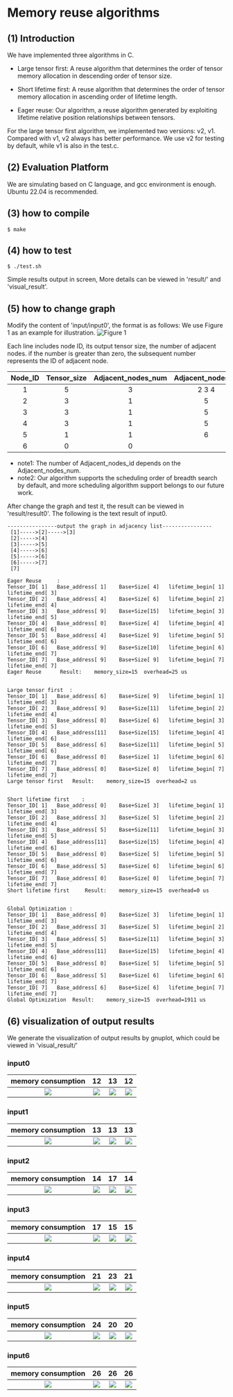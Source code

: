 # Memory reuse algorithms
## (1) Introduction

We have implemented three algorithms in C.   

  - Large tensor first: A reuse algorithm that determines the order of tensor memory allocation in descending order of tensor size.  

  - Short lifetime first: A reuse algorithm that determines the order of tensor memory allocation in ascending order of lifetime length.

  - Eager reuse: Our algorithm, a reuse algorithm generated by exploiting lifetime relative position relationships between tensors.  

For the large tensor first algorithm, we implemented two versions: v2, v1. Compared with v1, v2 always has better performance. We use v2 for testing by default, while v1 is also in the test.c.    


## (2) Evaluation Platform

We are simulating based on C language, and gcc environment is enough. Ubuntu 22.04 is recommended.


## (3) how to compile

```
$ make
```


## (4) how to test

```
$ ./test.sh
```
Simple results output in screen, More details can be viewed in 'result/' and 'visual_result'.


## (5) how to change graph

Modify the content of 'input/input0', the format is as follows:
We use Figure 1 as an example for illustration.
![Figure 1](./example_figures/Figure1.png)

Each line includes node ID, its output tensor size,  the number of adjacent nodes. if the number is greater than zero, the subsequent number represents the ID of adjacent node.

|Node_ID|Tensor_size|Adjacent_nodes_num|Adjacent_nodes_id|
|:---:|:---:|:---:|:---:|
|1|5|3|2 3 4|
|2|3|1|5|
|3|3|1|5|
|4|3|1|5|
|5|1|1|6|
|6|0|0||

  - note1: The number of Adjacent_nodes_id depends on the Adjacent_nodes_num.
  - note2: Our algorithm supports the scheduling order of breadth search by default, and more scheduling algorithm support belongs to our future work.

After change the graph and test it, the result can be viewed in 'result/result0'. 
The following is the text result of input0.
```
----------------output the graph in adjacency list----------------
 [1]----->[2]----->[3]
 [2]----->[4]
 [3]----->[5]
 [4]----->[6]
 [5]----->[6]
 [6]----->[7]
 [7]

Eager Reuse		:
Tensor_ID[ 1]	Base_address[ 1]	Base+Size[ 4]	lifetime_begin[ 1]	lifetime_end[ 3]
Tensor_ID[ 2]	Base_address[ 4]	Base+Size[ 6]	lifetime_begin[ 2]	lifetime_end[ 4]
Tensor_ID[ 3]	Base_address[ 9]	Base+Size[15]	lifetime_begin[ 3]	lifetime_end[ 5]
Tensor_ID[ 4]	Base_address[ 0]	Base+Size[ 4]	lifetime_begin[ 4]	lifetime_end[ 6]
Tensor_ID[ 5]	Base_address[ 4]	Base+Size[ 9]	lifetime_begin[ 5]	lifetime_end[ 6]
Tensor_ID[ 6]	Base_address[ 9]	Base+Size[10]	lifetime_begin[ 6]	lifetime_end[ 7]
Tensor_ID[ 7]	Base_address[ 9]	Base+Size[ 9]	lifetime_begin[ 7]	lifetime_end[ 7]
Eager Reuse		 Result:	memory_size=15	overhead=25 us


Large tensor first	:
Tensor_ID[ 1]	Base_address[ 6]	Base+Size[ 9]	lifetime_begin[ 1]	lifetime_end[ 3]
Tensor_ID[ 2]	Base_address[ 9]	Base+Size[11]	lifetime_begin[ 2]	lifetime_end[ 4]
Tensor_ID[ 3]	Base_address[ 0]	Base+Size[ 6]	lifetime_begin[ 3]	lifetime_end[ 5]
Tensor_ID[ 4]	Base_address[11]	Base+Size[15]	lifetime_begin[ 4]	lifetime_end[ 6]
Tensor_ID[ 5]	Base_address[ 6]	Base+Size[11]	lifetime_begin[ 5]	lifetime_end[ 6]
Tensor_ID[ 6]	Base_address[ 0]	Base+Size[ 1]	lifetime_begin[ 6]	lifetime_end[ 7]
Tensor_ID[ 7]	Base_address[ 0]	Base+Size[ 0]	lifetime_begin[ 7]	lifetime_end[ 7]
Large tensor first	 Result:	memory_size=15	overhead=2 us


Short lifetime first	:
Tensor_ID[ 1]	Base_address[ 0]	Base+Size[ 3]	lifetime_begin[ 1]	lifetime_end[ 3]
Tensor_ID[ 2]	Base_address[ 3]	Base+Size[ 5]	lifetime_begin[ 2]	lifetime_end[ 4]
Tensor_ID[ 3]	Base_address[ 5]	Base+Size[11]	lifetime_begin[ 3]	lifetime_end[ 5]
Tensor_ID[ 4]	Base_address[11]	Base+Size[15]	lifetime_begin[ 4]	lifetime_end[ 6]
Tensor_ID[ 5]	Base_address[ 0]	Base+Size[ 5]	lifetime_begin[ 5]	lifetime_end[ 6]
Tensor_ID[ 6]	Base_address[ 5]	Base+Size[ 6]	lifetime_begin[ 6]	lifetime_end[ 7]
Tensor_ID[ 7]	Base_address[ 0]	Base+Size[ 0]	lifetime_begin[ 7]	lifetime_end[ 7]
Short lifetime first	 Result:	memory_size=15	overhead=0 us


Global Optimization	:
Tensor_ID[ 1]	Base_address[ 0]	Base+Size[ 3]	lifetime_begin[ 1]	lifetime_end[ 3]
Tensor_ID[ 2]	Base_address[ 3]	Base+Size[ 5]	lifetime_begin[ 2]	lifetime_end[ 4]
Tensor_ID[ 3]	Base_address[ 5]	Base+Size[11]	lifetime_begin[ 3]	lifetime_end[ 5]
Tensor_ID[ 4]	Base_address[11]	Base+Size[15]	lifetime_begin[ 4]	lifetime_end[ 6]
Tensor_ID[ 5]	Base_address[ 0]	Base+Size[ 5]	lifetime_begin[ 5]	lifetime_end[ 6]
Tensor_ID[ 6]	Base_address[ 5]	Base+Size[ 6]	lifetime_begin[ 6]	lifetime_end[ 7]
Tensor_ID[ 7]	Base_address[ 6]	Base+Size[ 6]	lifetime_begin[ 7]	lifetime_end[ 7]
Global Optimization	 Result:	memory_size=15	overhead=1911 us
```


## (6) visualization of output results

We generate the visualization of output results by gnuplot, which could be viewed in 'visual_result/'
### input0
| memory consumption | 12 | 13 | 12 |
|:----:|:----:|:----:|:----:|
| ![](./example_figures/input0.jpg) | ![](./visual_result/visual_result0/Large_tensor_first.png) | ![](./visual_result/visual_result0/Short_lifetime_first.png) | ![](./visual_result/visual_result0/Eager_Reuse.png) |
### input1
| memory consumption | 13 | 13 | 13 |
|:----:|:----:|:----:|:----:|
| ![](./example_figures/input1.jpg) | ![](./visual_result/visual_result1/Large_tensor_first.png) | ![](./visual_result/visual_result1/Short_lifetime_first.png) | ![](./visual_result/visual_result1/Eager_Reuse.png) |
### input2
| memory consumption | 14 | 17 | 14 |
|:----:|:----:|:----:|:----:|
| ![](./example_figures/input2.jpg) | ![](./visual_result/visual_result2/Large_tensor_first.png) | ![](./visual_result/visual_result2/Short_lifetime_first.png) | ![](./visual_result/visual_result2/Eager_Reuse.png) |
### input3
| memory consumption | 17 | 15 | 15 |
|:----:|:----:|:----:|:----:|
| ![](./example_figures/input3.jpg) | ![](./visual_result/visual_result3/Large_tensor_first.png) | ![](./visual_result/visual_result3/Short_lifetime_first.png) | ![](./visual_result/visual_result3/Eager_Reuse.png) |
### input4
| memory consumption | 21 | 23 | 21 |
|:----:|:----:|:----:|:----:|
| ![](./example_figures/input4.jpg) | ![](./visual_result/visual_result4/Large_tensor_first.png) | ![](./visual_result/visual_result4/Short_lifetime_first.png) | ![](./visual_result/visual_result4/Eager_Reuse.png) |
### input5
| memory consumption | 24 | 20 | 20 |
|:----:|:----:|:----:|:----:|
| ![](./example_figures/input5.jpg) | ![](./visual_result/visual_result5/Large_tensor_first.png) | ![](./visual_result/visual_result5/Short_lifetime_first.png) | ![](./visual_result/visual_result5/Eager_Reuse.png) |
### input6
| memory consumption | 26 | 26 | 26 |
|:----:|:----:|:----:|:----:|
| ![](./example_figures/input6.png) | ![](./visual_result/visual_result6/Large_tensor_first.png) | ![](./visual_result/visual_result6/Short_lifetime_first.png) | ![](./visual_result/visual_result6/Eager_Reuse.png) |

